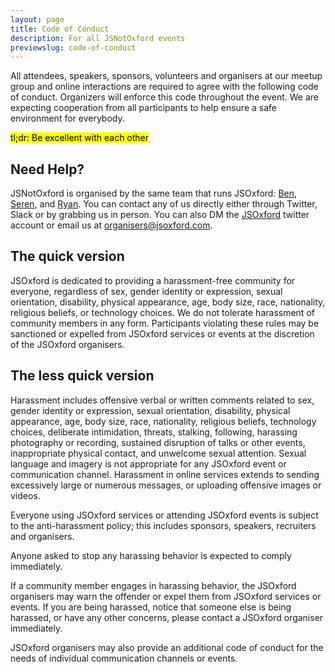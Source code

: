 ```yaml
---
layout: page
title: Code of Conduct
description: For all JSNotOxford events
previewslug: code-of-conduct
---
```


All attendees, speakers, sponsors, volunteers and organisers at our meetup group and online interactions are required to agree with the following code of conduct. Organizers will enforce this code throughout the event. We are expecting cooperation from all participants to help ensure a safe environment for everybody.

<mark>tl;dr: Be excellent with each other</mark>

## Need Help?

JSNotOxford is organised by the same team that runs JSOxford: <a href="https://twitter.com/benjaminbenben/">Ben</a>, <a href="https://twitter.com/ninjanails">Seren</a>, and <a href="https://twitter.com/spikeheap">Ryan</a>. You can contact any of us directly either through Twitter, Slack or by grabbing us in person. You can also DM the <a href="https://twitter.com/jsoxford">JSOxford</a> twitter account or email us at <a href="mailto:organisers@jsoxford.com">organisers@jsoxford.com</a>.

## The quick version

JSOxford is dedicated to providing a harassment-free community for everyone, regardless of sex, gender identity or expression, sexual orientation, disability, physical appearance, age, body size, race, nationality, religious beliefs, or technology choices. We do not tolerate harassment of community members in any form. Participants violating these rules may be sanctioned or expelled from JSOxford services or events at the discretion of the JSOxford organisers.

## The less quick version

Harassment includes offensive verbal or written comments related to sex, gender identity or expression, sexual orientation, disability, physical appearance, age, body size, race, nationality, religious beliefs, technology choices, deliberate intimidation, threats, stalking, following, harassing photography or recording, sustained disruption of talks or other events, inappropriate physical contact, and unwelcome sexual attention. Sexual language and imagery is not appropriate for any JSOxford event or communication channel. Harassment in online services extends to sending excessively large or numerous messages, or uploading offensive images or videos.

Everyone using JSOxford services or attending JSOxford events is subject to the anti-harassment policy; this includes sponsors, speakers, recruiters and organisers.

Anyone asked to stop any harassing behavior is expected to comply immediately.

If a community member engages in harassing behavior, the JSOxford organisers may warn the offender or expel them from JSOxford services or events. If you are being harassed, notice that someone else is being harassed, or have any other concerns, please contact a JSOxford organiser immediately.

JSOxford organisers may also provide an additional code of conduct for the needs of individual communication channels or events.